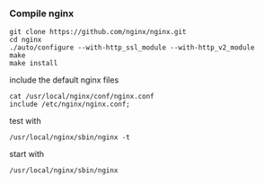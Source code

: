 ### Compile nginx
```shell
git clone https://github.com/nginx/nginx.git
cd nginx
./auto/configure --with-http_ssl_module --with-http_v2_module
make
make install
```
include the default nginx files
```shell
cat /usr/local/nginx/conf/nginx.conf
include /etc/nginx/nginx.conf;
```
test with
```shell
/usr/local/nginx/sbin/nginx -t
```
start with
```shell
/usr/local/nginx/sbin/nginx
```
